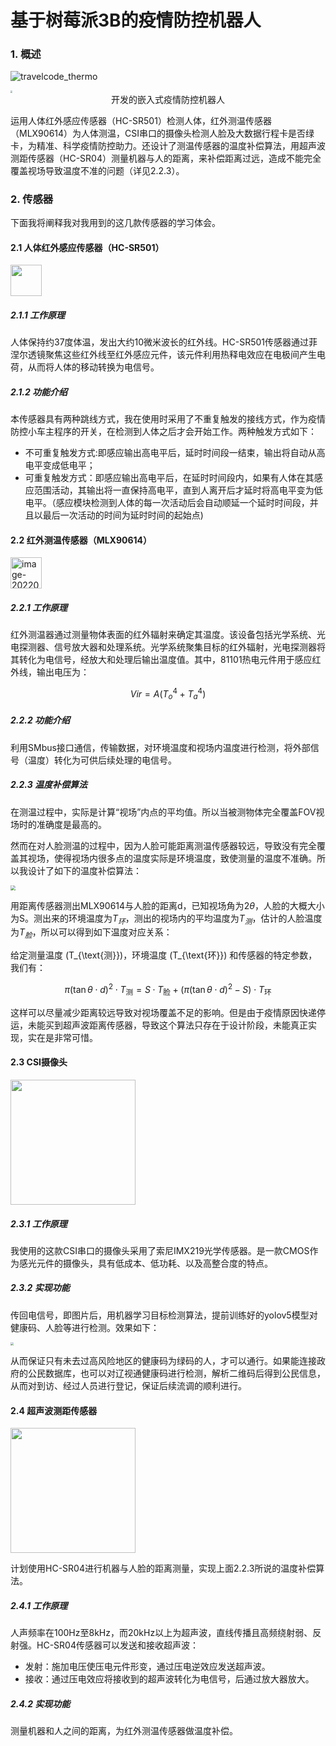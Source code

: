 # 基于树莓派3B的疫情防控机器人





### 1. 概述

![travelcode_thermo ](./pics/travelcode_thermo.png)

<img src="pics/out.jpeg"  style="zoom:20%; " />

<center>
开发的嵌入式疫情防控机器人</center>

运用人体红外感应传感器（HC-SR501）检测人体，红外测温传感器（MLX90614）为人体测温，CSI串口的摄像头检测人脸及大数据行程卡是否绿卡，为精准、科学疫情防控助力。还设计了测温传感器的温度补偿算法，用超声波测距传感器（HC-SR04）测量机器与人的距离，来补偿距离过远，造成不能完全覆盖视场导致温度不准的问题（详见2.2.3）。

### 2. 传感器

下面我将阐释我对我用到的这几款传感器的学习体会。

#### 2.1 人体红外感应传感器（HC-SR501）

<img src="./pics/hc_sr501.jpeg"  width=50 />

##### 2.1.1 工作原理

人体保持约37度体温，发出大约10微米波长的红外线。HC-SR501传感器通过菲涅尔透镜聚焦这些红外线至红外感应元件，该元件利用热释电效应在电极间产生电荷，从而将人体的移动转换为电信号。
##### 2.1.2 功能介绍

本传感器具有两种跳线方式，我在使用时采用了不重复触发的接线方式，作为疫情防控小车主程序的开关，在检测到人体之后才会开始工作。两种触发方式如下：

* 不可重复触发方式:即感应输出高电平后，延时时间段一结束，输出将自动从高电平变成低电平；
* 可重复触发方式：即感应输出高电平后，在延时时间段内，如果有人体在其感应范围活动，其输出将一直保持高电平，直到人离开后才延时将高电平变为低电平。（感应模块检测到人体的每一次活动后会自动顺延一个延时时间段，并且以最后一次活动的时间为延时时间的起始点)


#### 2.2 红外测温传感器（MLX90614）

<img src="./pics/mlx90614.png" alt="image-20220415225911973" width = 50 />

##### 2.2.1 工作原理

红外测温器通过测量物体表面的红外辐射来确定其温度。该设备包括光学系统、光电探测器、信号放大器和处理系统。光学系统聚集目标的红外辐射，光电探测器将其转化为电信号，经放大和处理后输出温度值。其中，81101热电元件用于感应红外线，输出电压为：

```math
Vir = A(T_o^4 + T_a^4)
```
##### 2.2.2 功能介绍

利用SMbus接口通信，传输数据，对环境温度和视场内温度进行检测，将外部信号（温度）转化为可供后续处理的电信号。

##### 2.2.3 温度补偿算法

在测温过程中，实际是计算“视场”内点的平均值。所以当被测物体完全覆盖FOV视场时的准确度是最高的。

然而在对人脸测温的过程中，因为人脸可能距离测温传感器较远，导致没有完全覆盖其视场，使得视场内很多点的温度实际是环境温度，致使测量的温度不准确。所以我设计了如下的温度补偿算法：

<img src="./pics/compensate.png" style="zoom: 50%;" />

用距离传感器测出MLX90614与人脸的距离d，已知视场角为$2\theta$，人脸的大概大小为S。测出来的环境温度为$T_环$，测出的视场内的平均温度为$T_测$，估计的人脸温度为$T_脸$，所以可以得到如下温度对应关系：

给定测量温度 \(T_{\text{测}}\)，环境温度 \(T_{\text{环}}\) 和传感器的特定参数，我们有：

```math
\pi (\tan \theta \cdot d)^2 \cdot T_{\text{测}} = S \cdot T_{\text{脸}} + \left(\pi (\tan \theta \cdot d)^2 - S\right) \cdot T_{\text{环}}
```

这样可以尽量减少距离较远导致对视场覆盖不足的影响。但是由于疫情原因快递停运，未能买到超声波距离传感器，导致这个算法只存在于设计阶段，未能真正实现，实在是非常可惜。


#### 2.3 CSI摄像头

<img src="./pics/csi.png" width=200 />

##### 2.3.1 工作原理

我使用的这款CSI串口的摄像头采用了索尼IMX219光学传感器。是一款CMOS作为感光元件的摄像头，具有低成本、低功耗、以及高整合度的特点。


##### 2.3.2 实现功能

传回电信号，即图片后，用机器学习目标检测算法，提前训练好的yolov5模型对健康码、人脸等进行检测。效果如下：

<img src="./pics/yolo_result.png" style="zoom:33%;" />

从而保证只有未去过高风险地区的健康码为绿码的人，才可以通行。如果能连接政府的公民数据库，也可以对辽视通健康码进行检测，解析二维码后得到公民信息，从而对到访、经过人员进行登记，保证后续流调的顺利进行。

#### 2.4 超声波测距传感器

<img src="./pics/OIP.jpeg" width=200 />

计划使用HC-SR04进行机器与人脸的距离测量，实现上面2.2.3所说的温度补偿算法。

##### 2.4.1 工作原理

人声频率在100Hz至8kHz，而20kHz以上为超声波，直线传播且高频绕射弱、反射强。HC-SR04传感器可以发送和接收超声波：

* 发射：施加电压使压电元件形变，通过压电逆效应发送超声波。
* 接收：通过压电效应将接收到的超声波转化为电信号，后通过放大器放大。
##### 2.4.2 实现功能

测量机器和人之间的距离，为红外测温传感器做温度补偿。

